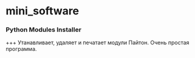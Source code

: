 # mini_software
### Python Modules Installer
+++ Утанавливает, удаляет и печатает модули Пайтон. Очень простая программа.
